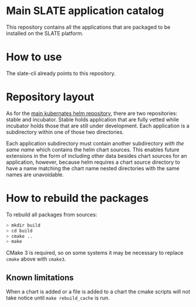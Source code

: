 # Main SLATE application catalog

This repository contains all the applications that are packaged to be installed on the SLATE platform.

# How to use

The slate-cli already points to this repository. 

# Repository layout

As for the [main kubernates helm repository](https://github.com/kubernetes/charts), there are two repositories: stable and incubator. Stable holds application that are fully vetted while incubator holds those that are still under development. Each application is a subdirectory within one of those two directories.

Each application subdirectory must contain another subdirectory _with the same name_ which contains the helm chart sources.
This enables future extensions in the form of including other data besides chart sources for an application, however, because helm requires a chart source directory to have a name matching the chart name nested directories with the same names are unavoidable.

# How to rebuild the packages

To rebuild all packages from sources:

```bash
> mkdir build
> cd build
> cmake ..
> make
```

CMake 3 is required, so on some systems it may be necessary to replace `cmake` above with `cmake3`.

## Known limitations

When a chart is added or a file is added to a chart the cmake scripts will not take notice until `make rebuild_cache` is run.  
